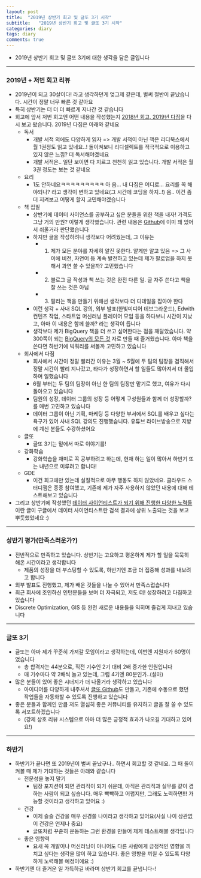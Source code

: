 ```yaml
---
layout: post
title:  "2019년 상반기 회고 및 글또 3기 시작"
subtitle:   "2019년 상반기 회고 및 글또 3기 시작"
categories: diary
tags: diary
comments: true
---
```


- 2019년 상반기 회고 및 글또 3기에 대한 생각을 담은 글입니다


---

### 2019년 + 저번 회고 리뷰
- 2019년이 되고 30살이다! 라고 생각하던게 엊그제 같은데, 벌써 절반이 끝났습니다. 시간이 정말 너무 빠른 것 같아요
- 특히 상반기는 더 더 더 빠르게 지나간 것 같습니다
- 회고에 앞서 저번 회고엔 어떤 내용을 작성했는지 [2018년 회고, 2019년 다짐](https://zzsza.github.io/diary/2018/12/22/2018-retrospect/)을 다시 보고 왔습니다. 2019년 다짐은 아래와 같네요
	- 독서
		- 개발 서적 외에도 다양하게 읽자 => 개발 서적이 아닌 책은 리디북스에서 월 1권정도 읽고 있네요..! 돌이켜보니 리디셀렉트를 적극적으로 이용하고 있지 않은 느낌? 더 독서해야겠네요
		- 개발 서적은.. 일단 보이면 다 지르고 천천히 읽고 있습니다. 개발 서적은 월 3권 정도는 보는 것 같네요 	
	- 요리
		- 1도 안하네요ㅋㅋㅋㅋㅋㅋㅋㅋㅋ 아 음... 내 다짐은 어디로... 요리를 꼭 해야되나? 라고 생각이 변하고 있네요(그 시간에 코딩을 하지..!) 음.. 이건 좀 더 지켜보고 어떻게 할지 고민해야겠습니다
	- 책 집필
		- 상반기에 데이터 사이언스를 공부하고 싶은 분들을 위한 책을 내자! 가격도 그냥 거의 만원? 이렇게 생각했습니다. 관련 내용은 [Github](https://github.com/Team-Neighborhood/I-want-to-study-Data-Science/wiki)에 이미 꽤 있어서 쉬울거라 판단했습니다
		- 하지만 글을 작성하려니 생각보다 어려웠는데, 그 이유는
			- 1. 제가 모든 분야를 자세히 알진 못한다. 얕게만 알고 있음 => 그 사이에 비전, 자연어 등 계속 발전하고 있는데 제가 팔로업을 하지 못해서 과연 쓸 수 있을까? 고민했습니다
			- 2. 블로그 글 작성과 책 쓰는 것은 완전 다른 일. 글 자주 쓴다고 책을 잘 쓰는 것은 아님
			- 3. 팔리는 책을 만들기 위해선 생각보다 더 디테일을 잡아야 한다
		- 이런 생각 + 사내 SQL 강의, 외부 발표(한빛미디어 데브그라운드), Edwith 컨텐츠 작업, 스타트업 머신러닝 플레이어 모임  등을 하다보니 시간이 지났고, 아마 이 내용은 함께 쓸까? 라는 생각이 듭니다
		- 생각보다 제가 BigQuery 책을 더 쓰고 싶어한다는 점을 깨달았습니다. 약 300쪽이 되는 [BigQuery의 모든 것](https://www.slideshare.net/zzsza/bigquery-147073606) 자료 만들 때 즐거웠습니다. 아마 책을 쓴다면 하반기에 빅쿼리를 써볼까 고민하고 있습니다
	- 회사에서 다짐
		- 회사에서 시간이 정말 빨리간 이유는 3월 ~ 5월에 두 팀의 팀장을 겸직해서 정말 시간이 빨리 지나갔고, 타다가 성장하면서 할 일들도 많아져서 더 몰입하며 일했습니다
		- 6월 부터는 두 팀의 팀장이 아닌 한 팀의 팀장만 맡기로 했고, 여유가 다시 돌아오고 있습니다
		- 팀원의 성장, 데이터 그룹의 성장 등 어떻게 구성원들과 함께 더 성장할까?를 매번 고민하고 있습니다
		- 데이터 그룹이 아닌 기획, 마케팅 등 다양한 부서에서 SQL를 배우고 싶다는 욕구가 있어 사내 SQL 강의도 진행했습니다. 유튜브 라이브방송으로 지방에 계신 분들도 수강하셨어요
	- 글또
		- 글또 3기는 밑에서 따로 이야기를!
	- 강화학습
		- 강화학습을 재미로 꼭 공부하려고 하는데, 현재 하는 일이 많아서 하반기 또는 내년으로 미루려고 합니다!
	- GDE
		- 이건 회고에만 있는데 실질적으로 아무 행동도 하지 않았네요. 클라우드 스터디잼은 종종 참여했고, 기존에 제가 자주 사용하지 않았던 내용에 대해 테스트해보고 있습니다
- 그리고 상반기에 작성했던 [데이터 사이언티스트가 되기 위해 진행한 다양한 노력들](https://zzsza.github.io/diary/2019/04/05/how-to-study-datascience/)이란 글이 구글에서 데이터 사이언티스트란 검색 결과에 상위 노출되는 것을 보고 뿌듯했었네요 :)

   
---

### 상반기 평가(만족스러운가?)
- 전반적으로 만족하고 있습니다. 상반기는 고요하고 평온하게 제가 할 일을 묵묵히 해온 시간이라고 생각합니다
	- 제품의 성장을 더 부스팅할 수 있도록, 하반기엔 조금 더 집중해 성과를 내보려고 합니다
- 외부 발표도 진행했고, 제가 배운 것들을 나눌 수 있어서 만족스럽습니다
- 최근 회사에 조인하신 인턴분들을 보며 더 자극되고, 저도 더! 성장하려고 다짐하고 있습니다
- Discrete Optimization, GIS 등 완전 새로운 내용들을 익히며 즐겁게 지내고 있습니다



---

### 글또 3기
- 글또는 아마 제가 꾸준히 가져갈 모임이라고 생각하는데, 이번엔 지원자가 60명이었습니다
	- 총 합격자는 44분으로, 직전 기수인 2기 대비 2배 증가한 인원입니다
	- 매 기수마다 약 2배씩 늘고 있는데, 그럼 4기엔 80분인가..(설마)
- 많은 분들이 있어 좋은 시너지가 더 나올거라 생각하고 있습니다
	- 아이디어를 다양하게 내주셔서 [글또 Github](https://github.com/geultto)도 만들고, 기존에 수동으로 했던 작업들을 자동화할 수 있도록 진행하고 있습니다
- 좋은 분들과 함께인 만큼 저도 열심히 좋은 커뮤니티를 유지하고 글을 잘 쓸 수 있도록 서포트하겠습니다
	- (강제 상호 리뷰 시스템으로 아마 더 많은 긍정적 효과가 나오길 기대하고 있어요!)

	
---

### 하반기
- 하반기가 끝나면 또 2019년이 벌써 끝났구나.. 하면서 회고할 것 같네요. 그 때 돌이켜볼 때 제가 기대하는 것들은 아래와 같습니다
	- 전문성을 놓지 말기
		- 팀장 포지션이 되면 관리직이 되기 쉬운데, 아직은 관리직과 실무를 같이 겸하는 사람이 되고 싶습니다. 매우 빡빡하고 어렵지만, 그래도 노력하면!!! 가능할 것이라고 생각하고 있어요 :)
	- 건강
		- 이제 슬슬 건강을 매우 신경쓸 나이라고 생각하고 있어요(사실 나이 상관없이 건강은 언제나 중요)
		- 글또처럼 꾸준히 운동하는 그런 환경을 만들어 제게 테스트해볼 생각입니다
	- 좋은 영향력
		- 요새 꼭 개발이나 머신러닝이 아니어도 다른 사람에게 긍정적인 영향을 끼치고 싶다는 생각을 많이 하고 있습니다. 좋은 영향을 끼칠 수 있도록 다양하게 노력해볼 예정이에요 :)
- 하반기엔 더 즐거운 일 가득하길 바라며 상반기 회고를 끝냅니다-!    	